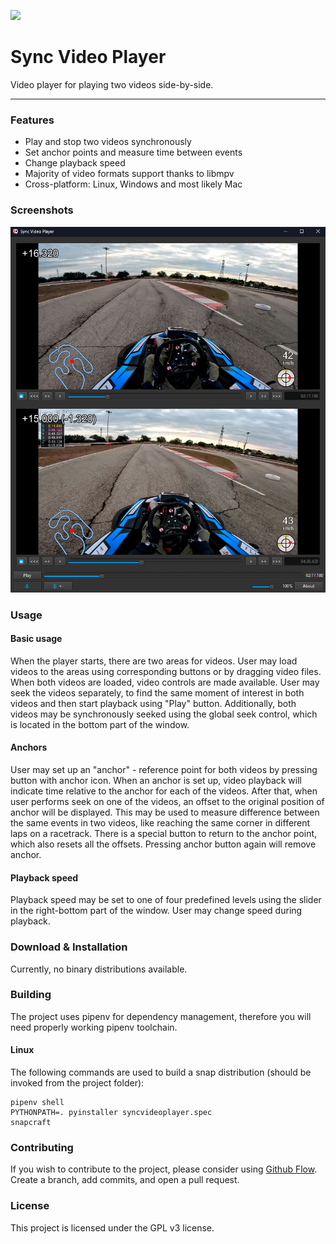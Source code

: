 ![](assets/syncvideoplayer-logo-128.ico)

Sync Video Player
=======================================

Video player for playing two videos side-by-side.

* * *

### Features

*   Play and stop two videos synchronously
*   Set anchor points and measure time between events
*   Change playback speed
*   Majority of video formats support thanks to libmpv
*   Cross-platform: Linux, Windows and most likely Mac

### Screenshots

![](assets/ui-example.jpg)

### Usage

#### Basic usage

When the player starts, there are two areas for videos. User may load videos to the areas using 
corresponding buttons or by dragging video files. When both videos are loaded, video controls are made 
available. User may seek the videos separately, to find the same moment of interest in both videos and
then start playback using "Play" button. Additionally, both videos may be synchronously seeked using
the global seek control, which is located in the bottom part of the window.

#### Anchors

User may set up an "anchor" - reference point for both videos by pressing button with anchor icon. When 
an anchor is set up, video playback will indicate time relative to the anchor for each of the videos.
After that, when user performs seek on one of the videos, an offset to the original position of anchor 
will be displayed. This may be used to measure difference between the same events in two
videos, like reaching the same corner in different laps on a racetrack.
There is a special button to return to the anchor point, which also resets all the offsets.
Pressing anchor button again will remove anchor.

#### Playback speed

Playback speed may be set to one of four predefined levels using the slider in the right-bottom part of
the window. User may change speed during playback.

### Download & Installation

Currently, no binary distributions available.

### Building

The project uses pipenv for dependency management, therefore you will need properly working pipenv toolchain.  

#### Linux

The following commands are used to build a snap distribution (should be invoked from the project folder):

```
pipenv shell
PYTHONPATH=. pyinstaller syncvideoplayer.spec
snapcraft
```

### Contributing

If you wish to contribute to the project, please consider using [Github Flow](https://guides.github.com/introduction/flow/). 
Create a branch, add commits, and open a pull request.

### License

This project is licensed under the GPL v3 license.
